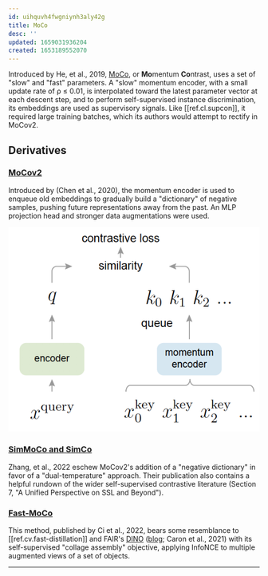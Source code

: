 ```yaml
---
id: uihquvh4fwgniynh3aly42g
title: MoCo
desc: ''
updated: 1659031936204
created: 1653189552070
---
```

Introduced by He, et al., 2019, [MoCo], or **Mo**mentum **Co**ntrast, uses a set of "slow" and "fast" parameters. A "slow" momentum encoder, with a small update rate of ρ ≤ 0.01, is interpolated toward the latest parameter vector at each descent step, and to perform self-supervised instance discrimination, its embeddings are used as supervisory signals. Like [[ref.cl.supcon]], it required large training batches, which its authors would attempt to rectify in MoCov2.

## Derivatives
### [MoCov2]
Introduced by (Chen et al., 2020), the momentum encoder is used to enqueue old embeddings to gradually build a "dictionary" of negative samples, pushing future representations away from the past. An MLP projection head and stronger data augmentations were used. 

![MoCov2](/assets/images/mocov2.png) 

### [SimMoCo and SimCo][simco]
Zhang, et al., 2022 eschew MoCov2's addition of a "negative dictionary" in favor of a "dual-temperature" approach. Their publication also contains a helpful rundown of the wider self-supervised contrastive literature (Section 7, "A Unified Perspective on SSL and Beyond").

### [Fast-MoCo]
This method, published by Ci et al., 2022, bears some resemblance to [[ref.cv.fast-distillation]] and FAIR's [DINO] ([blog][dino-blog]; Caron et al., 2021) with its self-supervised "collage assembly" objective, applying InfoNCE to multiple augmented views of a set of objects.

--- 
[moco]: https://arxiv.org/abs/1911.05722
[mocov2]: https://arxiv.org/abs/2003.04297
[simco]: https://arxiv.org/abs/2203.17248
[fast-moco]: https://arxiv.org/abs/2207.08220
[dino]: https://arxiv.org/abs/2104.14294
[dino-blog]: https://ai.facebook.com/blog/dino-paws-computer-vision-with-self-supervised-transformers-and-10x-more-efficient-training/